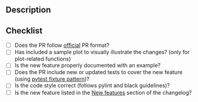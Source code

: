 ## Description
<!--
Thank you so much for your PR!  To help us review your contribution, please
consider the following points:

- The PR title should summarize the changes, for example "Add new group argument for the
  pair plot".  Avoid non-descriptive titles such as "Addresses issue #348". If your pull
  request addresses an issue, please use the pull request title to describe
  the issue and mention the issue number in the pull request description.

- The description should provide at least 1-2 sentences describing the pull request
  in detail (Why is this change required?  What problem does it solve?) and
  link to any relevant issues. If modifying a plot, render your plot to inspect for changes
  and copy image in the pull request message on Github

- Please prefix the title of incomplete contributions with [WIP] (to indicate a work in
  progress). WIPs may be useful to (1) indicate you are working on something to avoid
  duplicated work, (2) request broad review of functionality or API, or (3) seek collaborators.
-->


## Checklist
<!-- Feel free to remove check-list items aren't relevant to your change -->

- [ ] Does the PR follow [official](https://github.com/arviz-devs/arviz/blob/main/CONTRIBUTING.md#pull-request-checklist)
      PR format?
- [ ] Has included a sample plot to visually illustrate the changes? (only for plot-related functions)
- [ ] Is the new feature properly documented with an example?
- [ ] Does the PR include new or updated tests to cover the new feature (using [pytest fixture pattern](
      https://docs.pytest.org/en/latest/fixture.html#fixture))?
- [ ] Is the code style correct (follows pylint and black guidelines)?
- [ ] Is the new feature listed in the [New features](https://github.com/arviz-devs/arviz/blob/main/CHANGELOG.md#new-features)
      section of the changelog?

<!--
Also, please consider reading the contributing guidelines and code of conduct carefully before submitting the PR. They are available at
- https://github.com/arviz-devs/arviz/blob/main/CONTRIBUTING.md
- https://github.com/arviz-devs/arviz/blob/main/CODE_OF_CONDUCT.md

- If you are contributing fixes to docstrings, please pay attention to
  https://github.com/arviz-devs/arviz/blob/main/CONTRIBUTING.md#docstring-formatting.
  In particular, note the difference between using single backquotes, double backquotes, and
  asterisks in the markup.

We understand that PRs can sometimes be overwhelming, especially as the
reviews start coming in.  Please let us know if the reviews are unclear or
the recommended next step seems overly demanding, if you would like help in
addressing a reviewer's comments, or if you have been waiting too long to hear
back on your PR.
-->
